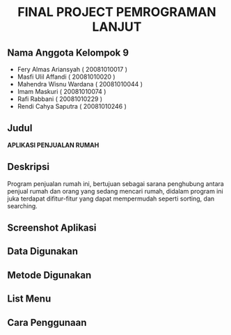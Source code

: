 # <p align="center">FINAL PROJECT PEMROGRAMAN LANJUT</p>

## Nama Anggota Kelompok 9
- Fery Almas Ariansyah   		( 20081010017 )
- Masfi Ulil Affandi   			( 20081010020 )
- Mahendra Wisnu Wardana 		( 20081010044 )
- Imam Maskuri 			        ( 20081010074 )
- Rafi Rabbani 				      ( 20081010229 )
- Rendi Cahya Saputra			  ( 20081010246 )

## Judul
**APLIKASI PENJUALAN RUMAH**

## Deskripsi
Program penjualan rumah ini, bertujuan sebagai sarana penghubung antara penjual rumah
dan orang yang sedang mencari rumah, didalam program ini juka terdapat difitur-fitur yang dapat mempermudah
seperti sorting, dan searching.

## Screenshot Aplikasi

## Data Digunakan

## Metode Digunakan

## List Menu

## Cara Penggunaan
